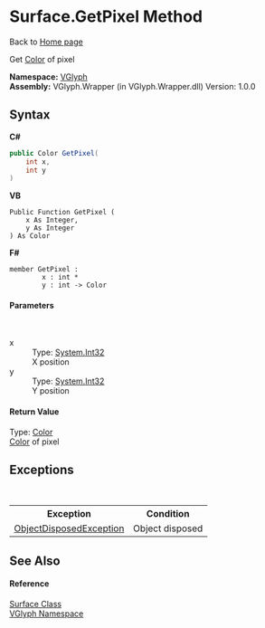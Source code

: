 # Surface.GetPixel Method 
Back to <a href="Home.md">Home page</a> 

Get <a href="T_VGlyph_Color.md">Color</a> of pixel

**Namespace:**&nbsp;<a href="N_VGlyph.md">VGlyph</a><br />**Assembly:**&nbsp;VGlyph.Wrapper (in VGlyph.Wrapper.dll) Version: 1.0.0

## Syntax

**C#**<br />
``` C#
public Color GetPixel(
	int x,
	int y
)
```

**VB**<br />
``` VB
Public Function GetPixel ( 
	x As Integer,
	y As Integer
) As Color
```

**F#**<br />
``` F#
member GetPixel : 
        x : int * 
        y : int -> Color 

```


#### Parameters
&nbsp;<dl><dt>x</dt><dd>Type: <a href="http://msdn2.microsoft.com/en-us/library/td2s409d" target="_blank">System.Int32</a><br />X position</dd><dt>y</dt><dd>Type: <a href="http://msdn2.microsoft.com/en-us/library/td2s409d" target="_blank">System.Int32</a><br />Y position</dd></dl>

#### Return Value
Type: <a href="T_VGlyph_Color.md">Color</a><br /><a href="T_VGlyph_Color.md">Color</a> of pixel

## Exceptions
&nbsp;<table><tr><th>Exception</th><th>Condition</th></tr><tr><td><a href="http://msdn2.microsoft.com/en-us/library/y31w16ca" target="_blank">ObjectDisposedException</a></td><td>Object disposed</td></tr></table>

## See Also


#### Reference
<a href="T_VGlyph_Surface.md">Surface Class</a><br /><a href="N_VGlyph.md">VGlyph Namespace</a><br />